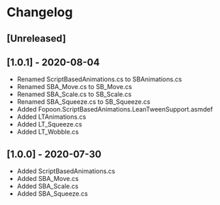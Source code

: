 # Changelog

## [Unreleased]

## [1.0.1] - 2020-08-04

- Renamed ScriptBasedAnimations.cs to SBAnimations.cs
- Renamed SBA_Move.cs to SB_Move.cs
- Renamed SBA_Scale.cs to SB_Scale.cs
- Renamed SBA_Squeeze.cs to SB_Squeeze.cs
- Added Fopoon.ScriptBasedAnimations.LeanTweenSupport.asmdef
- Added LTAnimations.cs
- Added LT_Squeeze.cs
- Added LT_Wobble.cs

## [1.0.0] - 2020-07-30

- Added ScriptBasedAnimations.cs
- Added SBA_Move.cs
- Added SBA_Scale.cs
- Added SBA_Squeeze.cs
